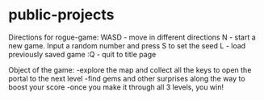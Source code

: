 # public-projects

Directions for rogue-game:
WASD - move in different directions
N - start a new game. Input a random number and press S to set the seed
L - load previously saved game
:Q - quit to title page

Object of the game:
-explore the map and collect all the keys to open the portal to the next level
-find gems and other surprises along the way to boost your score
-once you make it through all 3 levels, you win!